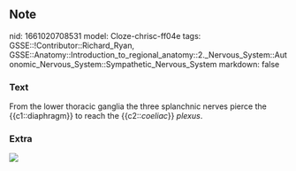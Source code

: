 ## Note
nid: 1661020708531
model: Cloze-chrisc-ff04e
tags: GSSE::!Contributor::Richard_Ryan, GSSE::Anatomy::Introduction_to_regional_anatomy::2._Nervous_System::Autonomic_Nervous_System::Sympathetic_Nervous_System
markdown: false

### Text
<div class="toggle">
  From the lower thoracic ganglia the three splanchnic nerves
  pierce the {{c1::diaphragm}} to reach the
  {{c2::<em>coeliac</em>}} <em>plexus</em>.
</div>

### Extra
<img src="paste-a28709f4395e37d18c606524c9084a60ed0cdc15.png">
